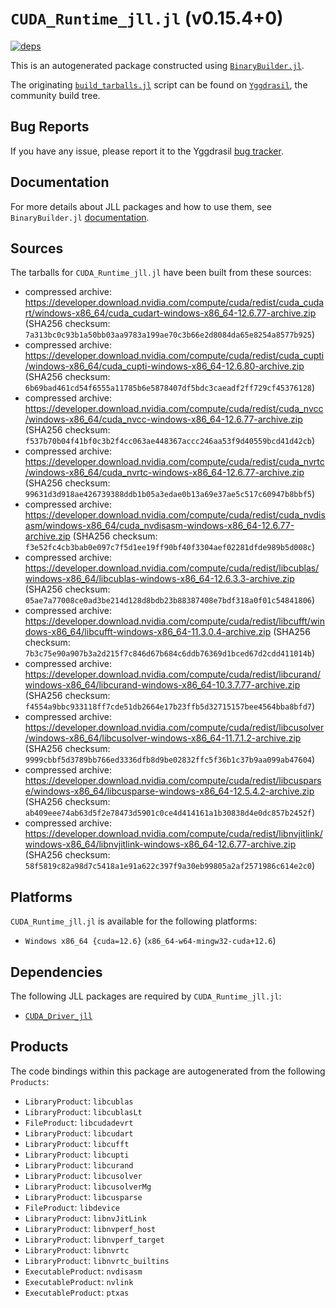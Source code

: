 # `CUDA_Runtime_jll.jl` (v0.15.4+0)

[![deps](https://juliahub.com/docs/CUDA_Runtime_jll/deps.svg)](https://juliahub.com/ui/Packages/General/CUDA_Runtime_jll/)

This is an autogenerated package constructed using [`BinaryBuilder.jl`](https://github.com/JuliaPackaging/BinaryBuilder.jl).

The originating [`build_tarballs.jl`](https://github.com/JuliaPackaging/Yggdrasil/blob/f04be7463b15071e989eaaca14b228bd8b4900aa/C/CUDA/CUDA_Runtime/build_tarballs.jl) script can be found on [`Yggdrasil`](https://github.com/JuliaPackaging/Yggdrasil/), the community build tree.

## Bug Reports

If you have any issue, please report it to the Yggdrasil [bug tracker](https://github.com/JuliaPackaging/Yggdrasil/issues).

## Documentation

For more details about JLL packages and how to use them, see `BinaryBuilder.jl` [documentation](https://docs.binarybuilder.org/stable/jll/).

## Sources

The tarballs for `CUDA_Runtime_jll.jl` have been built from these sources:

* compressed archive: https://developer.download.nvidia.com/compute/cuda/redist/cuda_cudart/windows-x86_64/cuda_cudart-windows-x86_64-12.6.77-archive.zip (SHA256 checksum: `7a313bc0c93b1a50bb03aa9783a199ae70c3b66e2d8084da65e8254a8577b925`)
* compressed archive: https://developer.download.nvidia.com/compute/cuda/redist/cuda_cupti/windows-x86_64/cuda_cupti-windows-x86_64-12.6.80-archive.zip (SHA256 checksum: `6b69bad461cd54f6555a11785b6e5878407df5bdc3caeadf2ff729cf45376128`)
* compressed archive: https://developer.download.nvidia.com/compute/cuda/redist/cuda_nvcc/windows-x86_64/cuda_nvcc-windows-x86_64-12.6.77-archive.zip (SHA256 checksum: `f537b70b04f41bf0c3b2f4cc063ae448367accc246aa53f9d40559bcd41d42cb`)
* compressed archive: https://developer.download.nvidia.com/compute/cuda/redist/cuda_nvrtc/windows-x86_64/cuda_nvrtc-windows-x86_64-12.6.77-archive.zip (SHA256 checksum: `99631d3d918ae426739388ddb1b05a3edae0b13a69e37ae5c517c60947b8bbf5`)
* compressed archive: https://developer.download.nvidia.com/compute/cuda/redist/cuda_nvdisasm/windows-x86_64/cuda_nvdisasm-windows-x86_64-12.6.77-archive.zip (SHA256 checksum: `f3e52fc4cb3bab0e097c7f5d1ee19ff90bf40f3304aef02281dfde989b5d008c`)
* compressed archive: https://developer.download.nvidia.com/compute/cuda/redist/libcublas/windows-x86_64/libcublas-windows-x86_64-12.6.3.3-archive.zip (SHA256 checksum: `05ae7a77008ce0ad3be214d128d8bdb23b88387408e7bdf318a0f01c54841806`)
* compressed archive: https://developer.download.nvidia.com/compute/cuda/redist/libcufft/windows-x86_64/libcufft-windows-x86_64-11.3.0.4-archive.zip (SHA256 checksum: `7b3c75e90a907b3a2d215f7c846d67b684c6ddb76369d1bced67d2cdd411014b`)
* compressed archive: https://developer.download.nvidia.com/compute/cuda/redist/libcurand/windows-x86_64/libcurand-windows-x86_64-10.3.7.77-archive.zip (SHA256 checksum: `f4554a9bbc933118ff7cde51db2664e17b23ffb5d32715157bee4564bba8bfd7`)
* compressed archive: https://developer.download.nvidia.com/compute/cuda/redist/libcusolver/windows-x86_64/libcusolver-windows-x86_64-11.7.1.2-archive.zip (SHA256 checksum: `9999cbbf5d3789bb766ed3336dfb8d9be02832ffc5f36b1c37b9aa099ab47604`)
* compressed archive: https://developer.download.nvidia.com/compute/cuda/redist/libcusparse/windows-x86_64/libcusparse-windows-x86_64-12.5.4.2-archive.zip (SHA256 checksum: `ab409eee74ab63d5f2e78473d5901c0ce4d414161a1b30838d4e0dc857b2452f`)
* compressed archive: https://developer.download.nvidia.com/compute/cuda/redist/libnvjitlink/windows-x86_64/libnvjitlink-windows-x86_64-12.6.77-archive.zip (SHA256 checksum: `58f5819c82a98d7c5418a1e91a622c397f9a30eb99805a2af2571986c614e2c0`)

## Platforms

`CUDA_Runtime_jll.jl` is available for the following platforms:

* `Windows x86_64 {cuda=12.6}` (`x86_64-w64-mingw32-cuda+12.6`)

## Dependencies

The following JLL packages are required by `CUDA_Runtime_jll.jl`:

* [`CUDA_Driver_jll`](https://github.com/JuliaBinaryWrappers/CUDA_Driver_jll.jl)

## Products

The code bindings within this package are autogenerated from the following `Products`:

* `LibraryProduct`: `libcublas`
* `LibraryProduct`: `libcublasLt`
* `FileProduct`: `libcudadevrt`
* `LibraryProduct`: `libcudart`
* `LibraryProduct`: `libcufft`
* `LibraryProduct`: `libcupti`
* `LibraryProduct`: `libcurand`
* `LibraryProduct`: `libcusolver`
* `LibraryProduct`: `libcusolverMg`
* `LibraryProduct`: `libcusparse`
* `FileProduct`: `libdevice`
* `LibraryProduct`: `libnvJitLink`
* `LibraryProduct`: `libnvperf_host`
* `LibraryProduct`: `libnvperf_target`
* `LibraryProduct`: `libnvrtc`
* `LibraryProduct`: `libnvrtc_builtins`
* `ExecutableProduct`: `nvdisasm`
* `ExecutableProduct`: `nvlink`
* `ExecutableProduct`: `ptxas`
